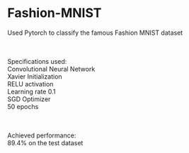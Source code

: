 # Fashion-MNIST

Used Pytorch to classify the famous Fashion MNIST dataset

<br><br>Specifications used:
<br>Convolutional Neural Network
<br>Xavier Initialization
<br>RELU activation
<br>Learning rate 0.1
<br>SGD Optimizer
<br>50 epochs

<br><br>Achieved performance:
<br>89.4% on the test dataset

